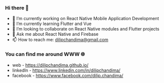 ### Hi there 👋

- 🔭 I’m currently working on React Native Mobile Application Development
- 🌱 I’m currently learning Flutter and Vue
- 👯 I’m looking to collaborate on React Native modules and Flutter projects
- 💬 Ask me about React Native and Firebase
- 📫 How to reach me: dilipchandima@gmail.com

### You can find me around WWW 🌐

- web - https://dilipchandima.github.io/
- linkedIn - https://www.linkedin.com/in/dilipchandima/
- facebook - https://www.facebook.com/dilip.chandima/

